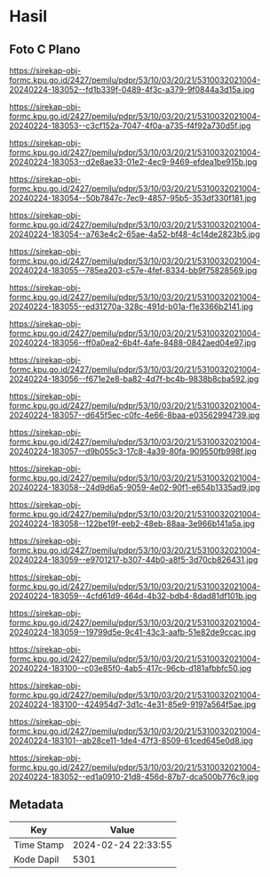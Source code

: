 # Hasil

## Foto C Plano

https://sirekap-obj-formc.kpu.go.id/2427/pemilu/pdpr/53/10/03/20/21/5310032021004-20240224-183052--fd1b339f-0489-4f3c-a379-9f0844a3d15a.jpg

https://sirekap-obj-formc.kpu.go.id/2427/pemilu/pdpr/53/10/03/20/21/5310032021004-20240224-183053--c3cf152a-7047-4f0a-a735-f4f92a730d5f.jpg

https://sirekap-obj-formc.kpu.go.id/2427/pemilu/pdpr/53/10/03/20/21/5310032021004-20240224-183053--d2e8ae33-01e2-4ec9-9469-efdea1be915b.jpg

https://sirekap-obj-formc.kpu.go.id/2427/pemilu/pdpr/53/10/03/20/21/5310032021004-20240224-183054--50b7847c-7ec9-4857-95b5-353df330f181.jpg

https://sirekap-obj-formc.kpu.go.id/2427/pemilu/pdpr/53/10/03/20/21/5310032021004-20240224-183054--a763e4c2-65ae-4a52-bf48-4c14de2823b5.jpg

https://sirekap-obj-formc.kpu.go.id/2427/pemilu/pdpr/53/10/03/20/21/5310032021004-20240224-183055--785ea203-c57e-4fef-8334-bb9f75828569.jpg

https://sirekap-obj-formc.kpu.go.id/2427/pemilu/pdpr/53/10/03/20/21/5310032021004-20240224-183055--ed31270a-328c-491d-b01a-f1e3366b2141.jpg

https://sirekap-obj-formc.kpu.go.id/2427/pemilu/pdpr/53/10/03/20/21/5310032021004-20240224-183056--ff0a0ea2-6b4f-4afe-8488-0842aed04e97.jpg

https://sirekap-obj-formc.kpu.go.id/2427/pemilu/pdpr/53/10/03/20/21/5310032021004-20240224-183056--f671e2e8-ba82-4d7f-bc4b-9838b8cba592.jpg

https://sirekap-obj-formc.kpu.go.id/2427/pemilu/pdpr/53/10/03/20/21/5310032021004-20240224-183057--d645f5ec-c0fc-4e66-8baa-e03562994739.jpg

https://sirekap-obj-formc.kpu.go.id/2427/pemilu/pdpr/53/10/03/20/21/5310032021004-20240224-183057--d9b055c3-17c8-4a39-80fa-909550fb998f.jpg

https://sirekap-obj-formc.kpu.go.id/2427/pemilu/pdpr/53/10/03/20/21/5310032021004-20240224-183058--24d9d6a5-9059-4e02-90f1-e654b1335ad9.jpg

https://sirekap-obj-formc.kpu.go.id/2427/pemilu/pdpr/53/10/03/20/21/5310032021004-20240224-183058--122be19f-eeb2-48eb-88aa-3e966b141a5a.jpg

https://sirekap-obj-formc.kpu.go.id/2427/pemilu/pdpr/53/10/03/20/21/5310032021004-20240224-183059--e9701217-b307-44b0-a8f5-3d70cb826431.jpg

https://sirekap-obj-formc.kpu.go.id/2427/pemilu/pdpr/53/10/03/20/21/5310032021004-20240224-183059--4cfd61d9-464d-4b32-bdb4-8dad81df101b.jpg

https://sirekap-obj-formc.kpu.go.id/2427/pemilu/pdpr/53/10/03/20/21/5310032021004-20240224-183059--19799d5e-9c41-43c3-aafb-51e82de9ccac.jpg

https://sirekap-obj-formc.kpu.go.id/2427/pemilu/pdpr/53/10/03/20/21/5310032021004-20240224-183100--c03e85f0-4ab5-417c-96cb-d181afbbfc50.jpg

https://sirekap-obj-formc.kpu.go.id/2427/pemilu/pdpr/53/10/03/20/21/5310032021004-20240224-183100--424954d7-3d1c-4e31-85e9-9197a564f5ae.jpg

https://sirekap-obj-formc.kpu.go.id/2427/pemilu/pdpr/53/10/03/20/21/5310032021004-20240224-183101--ab28ce11-1de4-47f3-8509-61ced645e0d8.jpg

https://sirekap-obj-formc.kpu.go.id/2427/pemilu/pdpr/53/10/03/20/21/5310032021004-20240224-183052--ed1a0910-21d8-456d-87b7-dca500b776c9.jpg


## Metadata

| Key        | Value               |
| ---------- | ------------------- |
| Time Stamp | 2024-02-24 22:33:55 |
| Kode Dapil | 5301                |



